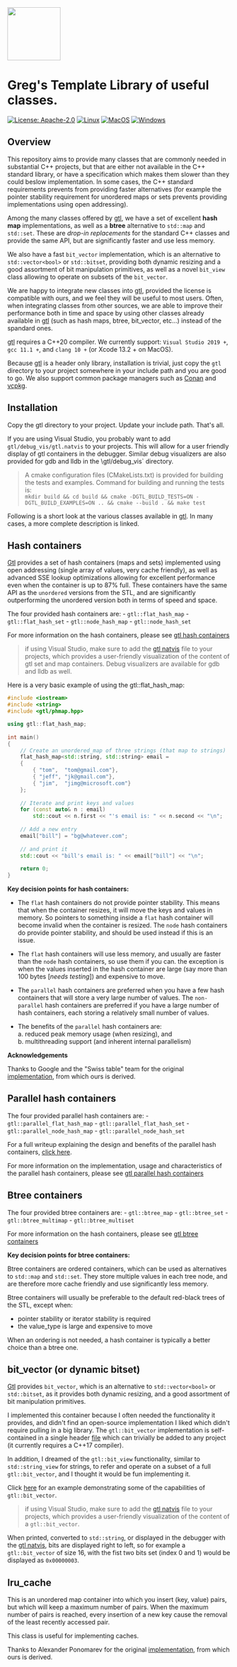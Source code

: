 
<img src="https://github.com/greg7mdp/gtl/blob/main/html/img/phash.png?raw=true" width="120" align="middle"> 

# Greg's Template Library of useful classes.

  [![License: Apache-2.0](https://img.shields.io/badge/License-Apache-yellow.svg)](https://opensource.org/licenses/Apache-2.0) [![Linux](https://github.com/greg7mdp/gtl/actions/workflows/linux.yml/badge.svg)](https://github.com/greg7mdp/gtl/actions/workflows/linux.yml)  [![MacOS](https://github.com/greg7mdp/gtl/actions/workflows/macos.yml/badge.svg)](https://github.com/greg7mdp/gtl/actions/workflows/macos.yml) [![Windows](https://github.com/greg7mdp/gtl/actions/workflows/windows.yml/badge.svg)](https://github.com/greg7mdp/gtl/actions/workflows/windows.yml) 

## Overview

This repository aims to provide many classes that are commonly needed in substantial C++ projects, but that are either not available in the C++ standard library, or have a specification which makes them slower than they could beslow implementation. In some cases, the C++ standard requirements prevents from providing faster alternatives (for example the  pointer stability requirement for unordered maps or sets prevents providing implementations using open addressing).

Among the many classes offered by [gtl](https://github.com/greg7mdp/gtl), we have a set of excellent **hash map** implementations, as well as a **btree** alternative to `std::map` and `std::set`. These are *drop-in replacements* for the standard C++ classes and provide the same API, but are significantly faster and use less memory. 

We also have a fast `bit_vector` implementation, which is an alternative to `std::vector<bool>` or `std::bitset`, providing both dynamic resizing and a good assortment of bit manipulation primitives, as well as a novel `bit_view` class allowing to operate on subsets of the `bit_vector`.

We are happy to integrate new classes into [gtl](https://github.com/greg7mdp/gtl), provided the license is compatible with ours, and we feel they will be useful to most users. Often, when integrating classes from other sources, we are able to improve their performance both in time and space by using other classes already available in [gtl](https://github.com/greg7mdp/gtl) (such as hash maps, btree, bit_vector, etc...)  instead of the spandard ones.

[gtl](https://github.com/greg7mdp/gtl) requires a C++20 compiler. We currently support:  `Visual Studio 2019 +`, `gcc 11.1 +`, and `clang 10 +` (or Xcode 13.2 + on MacOS).

Because [gtl](https://github.com/greg7mdp/gtl) is a header only library, installation is trivial, just copy the `gtl` directory to your project somewhere in your include path and you are good to go. We also support common package managers such as [Conan](https://conan.io/) and [vcpkg](https://vcpkg.io/en/index.html).

## Installation

Copy the gtl directory to your project. Update your include path. That's all.

If you are using Visual Studio, you probably want to add `gtl/debug_vis/gtl.natvis` to your projects. This will allow for a user friendly display of gtl containers in the debugger. Similar debug visualizers are also provided for gdb and lldb in the \gtl/debug_vis` directory.

> A cmake configuration files (CMakeLists.txt) is provided for building the tests and examples. Command for building and running the tests is: <br>
> `mkdir build && cd build && cmake -DGTL_BUILD_TESTS=ON -DGTL_BUILD_EXAMPLES=ON .. && cmake --build . && make test`


Following is a short look at the various classes available in [gtl](https://github.com/greg7mdp/gtl). In many cases, a more complete description is linked.


## Hash containers

[Gtl](https://github.com/greg7mdp/gtl) provides a set of hash containers (maps and sets) implemented using open addressing (single array of values, very cache friendly), as well as advanced SSE lookup optimizations allowing for excellent performance even when the container is up to 87% full. These containers have the same API as the `unordered` versions from the STL, and are significantly outperforming the unordered version both in terms of speed and space.

The four provided hash containers are:
    - `gtl::flat_hash_map`
    - `gtl::flat_hash_set`
    - `gtl::node_hash_map`
    - `gtl::node_hash_set`

For more information on the hash containers, please see [gtl hash containers](https://github.com/greg7mdp/gtl/tree/main/docs/hmap.md)

> if using Visual Studio, make sure to add the [gtl natvis](https://github.com/greg7mdp/gtl/blob/main/gtl/debug_vis/gtl.natvis) file to your projects, which provides a user-friendly visualization of the content of gtl set and map containers. Debug visualizers are available for gdb and lldb as well.


Here is a very basic example of using the gtl::flat_hash_map:

```c++
#include <iostream>
#include <string>
#include <gtl/phmap.hpp>

using gtl::flat_hash_map;
 
int main()
{
    // Create an unordered_map of three strings (that map to strings)
    flat_hash_map<std::string, std::string> email = 
    {
        { "tom",  "tom@gmail.com"},
        { "jeff", "jk@gmail.com"},
        { "jim",  "jimg@microsoft.com"}
    };
 
    // Iterate and print keys and values 
    for (const auto& n : email) 
        std::cout << n.first << "'s email is: " << n.second << "\n";
 
    // Add a new entry
    email["bill"] = "bg@whatever.com";
 
    // and print it
    std::cout << "bill's email is: " << email["bill"] << "\n";
 
    return 0;
}
```

**Key decision points for hash containers:**

- The `flat` hash containers do not provide pointer stability. This means that when the container resizes, it will move the keys and values in memory. So pointers to something inside a `flat` hash container will become invalid when the container is resized. The `node` hash containers do provide pointer stability, and should be used instead if this is an issue.

- The `flat` hash containers will use less memory, and usually are faster than the `node` hash containers, so use them if you can. the exception is when the values inserted in the hash container are large (say more than 100 bytes [*needs testing*]) and expensive to move.

- The `parallel` hash containers are preferred when you have a few hash containers that will store a very large number of values. The `non-parallel` hash containers are preferred if you have a large number of hash containers, each storing a relatively small number of values.

- The benefits of the `parallel` hash containers are:  
   a. reduced peak memory usage (when resizing), and  
   b. multithreading support (and inherent internal parallelism)

**Acknowledgements** 

Thanks to Google and the "Swiss table" team for the original [implementation](https://github.com/abseil/abseil-cpp), from which ours is derived. 

## Parallel hash containers


The four provided parallel hash containers are:
    - `gtl::parallel_flat_hash_map`
    - `gtl::parallel_flat_hash_set`
    - `gtl::parallel_node_hash_map`
    - `gtl::parallel_node_hash_set`


For a full writeup explaining the design and benefits of the parallel hash containers, [click here](https://greg7mdp.github.io/gtl/).

For more information on the implementation, usage and characteristics of the parallel hash containers, please see [gtl parallel hash containers](https://github.com/greg7mdp/gtl/tree/main/docs/phmap.md)


## Btree containers


The four provided btree containers are:
    - `gtl::btree_map`
    - `gtl::btree_set`
    - `gtl::btree_multimap`
    - `gtl::btree_multiset`

For more information on the hash containers, please see [gtl btree containers](https://github.com/greg7mdp/gtl/tree/main/docs/btree.md)

**Key decision points for btree containers:**

Btree containers are ordered containers, which can be used as alternatives to `std::map` and `std::set`. They store multiple values in each tree node, and are therefore more cache friendly and use significantly less memory.

Btree containers will usually be preferable to the default red-black trees of the STL, except when:
- pointer stability or iterator stability is required
- the value_type is large and expensive to move

When an ordering is not needed, a hash container is typically a better choice than a btree one.


## bit_vector (or dynamic bitset)

[Gtl](https://github.com/greg7mdp/gtl) provides `bit_vector`, which is an alternative to `std::vector<bool>` or `std::bitset`, as it provides both dynamic resizing, and a good assortment of bit manipulation primitives.

I implemented this container because I often needed the functionality it provides, and didn't find an open-source implementation I liked which didn't require pulling in a big library. The `gtl::bit_vector` implementation is self-contained in a single header [file](https://github.com/greg7mdp/gtl/blob/main/gtl/bit_vector.hpp) which can trivially  be added to any project (it currently requires a C++17 compiler). 

In addition, I dreamed of the `gtl::bit_view` functionality, similar to `std::string_view` for strings, to refer and operate on a subset of a full `gtl::bit_vector`, and I thought it would be fun implementing it.

Click [here](https://github.com/greg7mdp/gtl/blob/main/examples/misc/bit_vector.cpp) for an example demonstrating some of the capabilities of `gtl::bit_vector`.

> if using Visual Studio, make sure to add the [gtl natvis](https://github.com/greg7mdp/gtl/blob/main/gtl/debug_vis/gtl.natvis) file to your projects, which provides a user-friendly visualization of the content of a `gtl::bit_vector`.

When printed, converted to `std::string`, or displayed in the debugger with the [gtl natvis](https://github.com/greg7mdp/gtl/blob/main/gtl/debug_vis/gtl.natvis), bits are displayed right to left, so for example a `gtl::bit_vector` of size 16, with the fist two bits set (index 0 and 1) would be displayed as `0x00000003`.

## lru_cache

This is an unordered map container into which you insert (key, value) pairs, but which will keep a maximum number of pairs. When the maximum number of pairs is reached, every insertion of a new key cause the removal of the least recently accessed pair.

This class is useful for implementing caches. 

Thanks to Alexander Ponomarev for the original [implementation](https://github.com/lamerman), from which ours is derived. 

